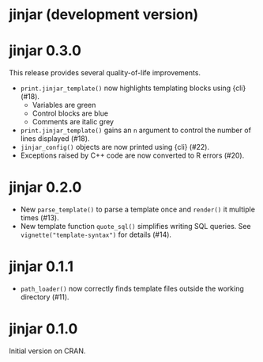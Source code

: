 # jinjar (development version)

# jinjar 0.3.0

This release provides several quality-of-life improvements.

* `print.jinjar_template()` now highlights templating blocks using {cli} (#18).
    * Variables are green
    * Control blocks are blue
    * Comments are italic grey
* `print.jinjar_template()` gains an `n` argument to control the number of lines displayed (#18).
* `jinjar_config()` objects are now printed using {cli} (#22).
* Exceptions raised by C++ code are now converted to R errors (#20).


# jinjar 0.2.0

* New `parse_template()` to parse a template once and `render()` it multiple times (#13).
* New template function `quote_sql()` simplifies writing SQL queries. See `vignette("template-syntax")` for details (#14).

# jinjar 0.1.1

* `path_loader()` now correctly finds template files outside the working directory (#11).

# jinjar 0.1.0

Initial version on CRAN.
